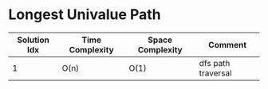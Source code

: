 # Longest Univalue Path

| Solution Idx | Time Complexity | Space Complexity | Comment            |
| ------------ | --------------- | ---------------- | ------------------ |
| 1            | O(n)            | O(1)             | dfs path traversal |
